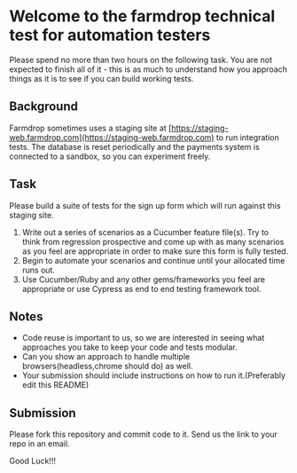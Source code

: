 # Welcome to the farmdrop technical test for automation testers

Please spend no more than two hours on the following task. You are not expected to finish all of it - this is as much to understand how you approach things as it is to see if you can build working tests.

## Background
Farmdrop sometimes uses a staging site at [https://staging-web.farmdrop.com](https://staging-web.farmdrop.com) to run integration tests.  The database is reset periodically and the payments system is connected to a sandbox, so you can experiment freely.

## Task
Please build a suite of tests for the sign up form which will run against this staging site.

1. Write out a series of scenarios as a Cucumber feature file(s). Try to think from regression prospective and come up with as many scenarios as you feel are appropriate in order to make sure this form is fully tested.
2. Begin to automate your scenarios and continue until your allocated time runs out. 
3. Use Cucumber/Ruby and any other gems/frameworks you feel are appropriate or use Cypress as end to end testing framework tool.



## Notes
* Code reuse is important to us, so we are interested in seeing what approaches you take to keep your code and tests modular.
* Can you show an approach to handle multiple browsers(headless,chrome should do) as well.
* Your submission should include instructions on how to run it.(Preferably edit this README)

## Submission
Please fork this repository and commit code to it. Send us the link to your repo in an email. 

Good Luck!!!
